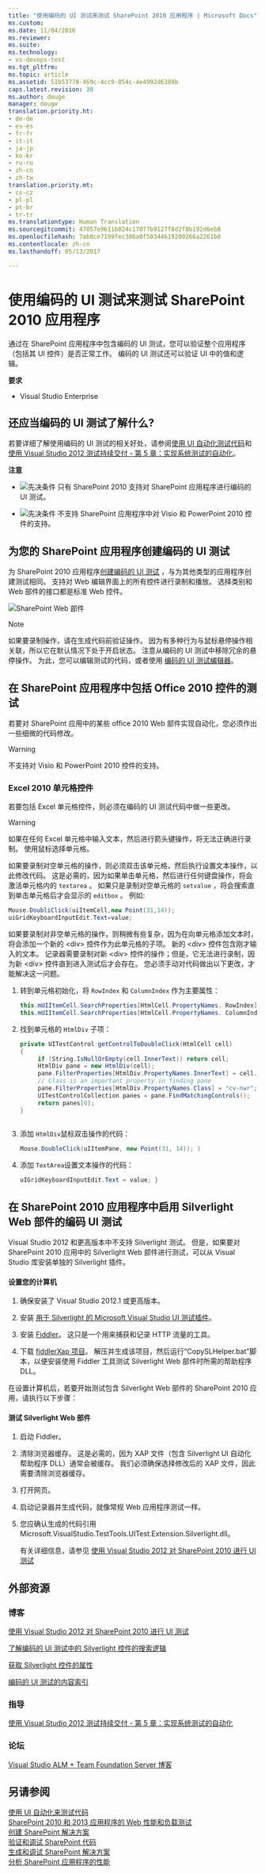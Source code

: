 ```yaml
---
title: "使用编码的 UI 测试来测试 SharePoint 2010 应用程序 | Microsoft Docs"
ms.custom: 
ms.date: 11/04/2016
ms.reviewer: 
ms.suite: 
ms.technology:
- vs-devops-test
ms.tgt_pltfrm: 
ms.topic: article
ms.assetid: 51b53778-469c-4cc9-854c-4e4992d6389b
caps.latest.revision: 30
ms.author: douge
manager: douge
translation.priority.ht:
- de-de
- es-es
- fr-fr
- it-it
- ja-jp
- ko-kr
- ru-ru
- zh-cn
- zh-tw
translation.priority.mt:
- cs-cz
- pl-pl
- pt-br
- tr-tr
ms.translationtype: Human Translation
ms.sourcegitcommit: 47057e9611b824c17077b9127f8d2f8b192d6eb8
ms.openlocfilehash: 7ab8ce7199fec306a0f50344619200266a2261b8
ms.contentlocale: zh-cn
ms.lasthandoff: 05/13/2017

---
```

# <a name="testing-sharepoint-2010-applications-with-coded-ui-tests"></a>使用编码的 UI 测试来测试 SharePoint 2010 应用程序
通过在 SharePoint 应用程序中包含编码的 UI 测试，您可以验证整个应用程序（包括其 UI 控件）是否正常工作。 编码的 UI 测试还可以验证 UI 中的值和逻辑。  
  
 **要求**  
  
-   Visual Studio Enterprise  
  
## <a name="what-else-should-i-know-about-coded-ui-tests"></a>还应当编码的 UI 测试了解什么?  
 若要详细了解使用编码的 UI 测试的相关好处，请参阅[使用 UI 自动化测试代码](../test/use-ui-automation-to-test-your-code.md)和[使用 Visual Studio 2012 测试持续交付 - 第 5 章：实现系统测试的自动化](http://go.microsoft.com/fwlink/?LinkID=255196)。  
  
 **注意**  
  
-   ![先决条件](~/docs/test/media/prereq.png "Prereq") 只有 SharePoint 2010 支持对 SharePoint 应用程序进行编码的 UI 测试。  
  
-   ![先决条件](~/docs/test/media/prereq.png "Prereq") 不支持 SharePoint 应用程序中对 Visio 和 PowerPoint 2010 控件的支持。  
  
## <a name="creating-a-coded-ui-test-for-your-sharepoint-app"></a>为您的 SharePoint 应用程序创建编码的 UI 测试  
 为 SharePoint 2010 应用程序[创建编码的 UI 测试](../test/use-ui-automation-to-test-your-code.md#VerifyingCodeUsingCUITCreate) ，与为其他类型的应用程序创建测试相同。 支持对 Web 编辑界面上的所有控件进行录制和播放。 选择类别和 Web 部件的接口都是标准 Web 控件。  
  
 ![SharePoint Web 部件](~/docs/test/media/cuit_sharepoint.png "CUIT_SharePoint")  
  
> [!NOTE]
>  如果要录制操作，请在生成代码前验证操作。 因为有多种行为与鼠标悬停操作相关联，所以它在默认情况下处于开启状态。 注意从编码的 UI 测试中移除冗余的悬停操作。 为此，您可以编辑测试的代码，或者使用 [编码的 UI 测试编辑器](../test/editing-coded-ui-tests-using-the-coded-ui-test-editor.md)。  
  
## <a name="including-testing-of-office-2010-controls-within-your-sharepoint-app"></a>在 SharePoint 应用程序中包括 Office 2010 控件的测试  
 若要对 SharePoint 应用中的某些 office 2010 Web 部件实现自动化，您必须作出一些细微的代码修改。  
  
> [!WARNING]
>  不支持对 Visio 和 PowerPoint 2010 控件的支持。  
  
### <a name="excel-2010-cell-controls"></a>Excel 2010 单元格控件  
 若要包括 Excel 单元格控件，则必须在编码的 UI 测试代码中做一些更改。  
  
> [!WARNING]
>  如果在任何 Excel 单元格中输入文本，然后进行箭头键操作，将无法正确进行录制。 使用鼠标选择单元格。  
  
 如果要录制对空单元格的操作，则必须双击该单元格，然后执行设置文本操作，以此修改代码。 这是必需的，因为如果单击单元格，然后进行任何键盘操作，将会激活单元格内的 `textarea` 。 如果只是录制对空单元格的 `setvalue` ，将会搜索直到单击单元格后才会显示的 `editbox` 。 例如:   
  
```c#  
Mouse.DoubliClick(uiItemCell,new Point(31,14));  
uiGridKeyboardInputEdit.Text=value;  
```  
  
 如果要录制对非空单元格的操作，则稍微有些复杂，因为在向单元格添加文本时，将会添加一个新的 \<div> 控件作为此单元格的子项。 新的 \<div> 控件包含刚才输入的文本。 记录器需要录制对新 \<div> 控件的操作；但是，它无法进行录制，因为新 \<div> 控件直到进入测试后才会存在。 您必须手动对代码做出以下更改，才能解决这一问题。  
  
1.  转到单元格初始化，将 `RowIndex` 和 `ColumnIndex` 作为主要属性：  
  
    ```c#  
    this.mUIItemCell.SearchProperties[HtmlCell.PropertyNames. RowIndex] = "3";   
    this.mUIItemCell.SearchProperties[HtmlCell.PropertyNames. ColumnIndex] = "3";  
    ```  
  
2.  找到单元格的 `HtmlDiv` 子项：  
  
    ```c#  
    private UITestControl getControlToDoubleClick(HtmlCell cell)   
    {   
         if (String.IsNullOrEmpty(cell.InnerText)) return cell;   
         HtmlDiv pane = new HtmlDiv(cell);   
         pane.FilterProperties[HtmlDiv.PropertyNames.InnerText] = cell.InnerText;   
         // Class is an important property in finding pane   
         pane.FilterProperties[HtmlDiv.PropertyNames.Class] = "cv-nwr";   
         UITestControlCollection panes = pane.FindMatchingControls();   
         return panes[0];   
    }  
  
    ```  
  
3.  添加 `HtmlDiv`鼠标双击操作的代码：  
  
    ```c#  
    Mouse.DoubleClick(uIItemPane, new Point(31, 14)); )  
    ```  
  
4.  添加 `TextArea`设置文本操作的代码：  
  
    ```c#  
    uIGridKeyboardInputEdit.Text = value; }  
    ```  
  
## <a name="enabling-coded-ui-testing-of-silverlight-web-parts-in-your-sharepoint-2010-app"></a>在 SharePoint 2010 应用程序中启用 Silverlight Web 部件的编码 UI 测试  
 Visual Studio 2012 和更高版本中不支持 Silverlight 测试。 但是，如果要对 SharePoint 2010 应用中的 Silverlight Web 部件进行测试，可以从 Visual Studio 库安装单独的 Silverlight 插件。  
  
#### <a name="setting-up-your-machine"></a>设置您的计算机  
  
1.  确保安装了 Visual Studio 2012.1 或更高版本。  
  
2.  安装 [用于 Silverlight 的 Microsoft Visual Studio UI 测试插件](http://visualstudiogallery.msdn.microsoft.com/28312a61-9451-451a-990c-c9929b751eb4)。  
  
3.  安装 [Fiddler](http://www.fiddler2.com/fiddler2/)。 这只是一个用来捕获和记录 HTTP 流量的工具。  
  
4.  下载 [fiddlerXap 项目](http://blogs.msdn.com/cfs-file.ashx/__key/communityserver-components-postattachments/00-10-36-48-70/FiddlerXapProxy.zip)。 解压并生成该项目，然后运行“CopySLHelper.bat”脚本，以便安装使用 Fiddler 工具测试 Silverlight Web 部件时所需的帮助程序 DLL。  
  
 在设置计算机后，若要开始测试包含 Silverlight Web 部件的 SharePoint 2010 应用，请执行以下步骤：  
  
#### <a name="testing-silverlight-web-parts"></a>测试 Silverlight Web 部件  
  
1.  启动 Fiddler。  
  
2.  清除浏览器缓存。 这是必需的，因为 XAP 文件（包含 Silverlight UI 自动化帮助程序 DLL）通常会被缓存。 我们必须确保选择修改后的 XAP 文件，因此需要清除浏览器缓存。  
  
3.  打开网页。  
  
4.  启动记录器并生成代码，就像常规 Web 应用程序测试一样。  
  
5.  您应确认生成的代码引用 Microsoft.VisualStudio.TestTools.UITest.Extension.Silverlight.dll。  
  
     有关详细信息，请参见 [使用 Visual Studio 2012 对 SharePoint 2010 进行 UI 测试](http://blogs.msdn.com/b/visualstudioalm/archive/2012/11/01/ui-testing-sharepoint-2010-with-visual-studio-2012.aspx)  
  
## <a name="external-resources"></a>外部资源  
  
### <a name="blogs"></a>博客  
 [使用 Visual Studio 2012 对 SharePoint 2010 进行 UI 测试](http://blogs.msdn.com/b/visualstudioalm/archive/2012/11/01/ui-testing-sharepoint-2010-with-visual-studio-2012.aspx)  
  
 [了解编码的 UI 测试中的 Silverlight 控件的搜索逻辑](http://blogs.msdn.com/b/tapas_sahoos_blog/archive/2010/11/16/understanding-the-search-logic-for-silverlight-controls-in-coded-ui-test.aspx)  
  
 [获取 Silverlight 控件的属性](http://blogs.msdn.com/b/tapas_sahoos_blog/archive/2010/11/16/fetching-property-of-a-silverlight-control.aspx)  
  
 [编码的 UI 测试的内容索引](http://blogs.msdn.com/b/mathew_aniyan/archive/2010/02/11/content-index-for-coded-ui-test.aspx)  
  
### <a name="guidance"></a>指导  
 [使用 Visual Studio 2012 测试持续交付 - 第 5 章：实现系统测试的自动化](http://go.microsoft.com/fwlink/?LinkID=255196)  
  
### <a name="forum"></a>论坛  
 [Visual Studio ALM + Team Foundation Server 博客](http://go.microsoft.com/fwlink/?LinkID=254496)  
  
## <a name="see-also"></a>另请参阅  
 [使用 UI 自动化来测试代码](../test/use-ui-automation-to-test-your-code.md)   
 [SharePoint 2010 和 2013 应用程序的 Web 性能和负载测试](/devops-test-docs/test/web-performance-and-load-testing-sharepoint-2010-and-2013-applications)   
 [创建 SharePoint 解决方案](/office-dev/office-dev/create-sharepoint-solutions)   
 [验证和调试 SharePoint 代码](/office-dev/office-dev/verifying-and-debugging-sharepoint-code)   
 [生成和调试 SharePoint 解决方案](/office-dev/office-dev/building-and-debugging-sharepoint-solutions)   
 [分析 SharePoint 应用程序的性能](/office-dev/office-dev/profiling-the-performance-of-sharepoint-applications)

